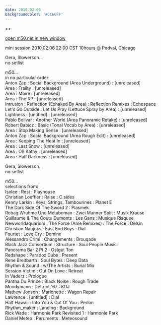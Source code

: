```yaml
---
date: 2010.02.06
backgroundColor: '#CC66FF'
---
```


\>>

[open m50.net in new window  
](http://m50.net/)  

mini session 2010.02.06 22:00 CST 10hours @ Podval, Chicago  

Gera, Slowerson...  
no setlist  

m50...  
in no particular order:  
Anton Zap : Social Background (Area Underground) : \[unreleased\]  
Area : Frailty : \[unreleased\]  
Area : Moire : \[unreleased\]  
Area : The RP : \[unreleased\]  
Intrusion : Reflection (Exhaked By Area) : Reflection Remixes : Echospace  
Let's Go Outside : Let Us Pray (Lettuce Spray by Area) : \[unreleased\]  
Lightness : \[untitled\] : \[unreleased\]  
Pablo Bolivar : Another World (Area Panoramic Retake) : \[unreleased\]  
Robert Babicz : Basic (Tonal Vocab by Area) : \[unreleased\]  
Area : Stop Making Sense : \[unreleased\]  
Anton Zap : Social Background (Area Rough Edit) : \[unreleased\]  
Area : Keeping The Heat In : \[unreleased\]  
Area : Last Snow : \[unreleased\]  
Area : Oh Kathy : \[unreleased\]  
Area : Half Darkness : \[unreleased\]  

Gera, Slowerson...  
no setlist  

m50...  
selections from:  
Isolee : Rest : Playhouse  
Christian Loeffler : Raise : C.sides  
Kenny Larkin : Keys, Strings, Tambourines : Planet E  
The Dark Side Of The Sword 2 : Plasmek  
Robag Wruhme Und Metaboman : Zwei Manner Split : Musik Krause  
Guillaume & The Coutu Dumonts : Les Gans : Musique Risquee  
Newworldaquarium : The Force (Ame Remixes) : The Force : Delsin  
Christian Naujoks : East End Boys : Dial  
Fourtet : Love Cry : Domino  
Alessandro Crimi : Changements : Brouqade  
Black Jazz Consortium : Structure : Soul People Music  
Panorama Bar 2 Pt 2 : Ostgut Ton  
Redshape : Paradox Dubs : Present  
Rene Breitbarth : Soul Bytes : Deep Data  
Rhythm & Sound : w/The Artists : Burial Mix  
Session Victim : Out On Love : Retreat  
In Vaderz : Prologue  
Pantha Du Prince : Black Noise : Rough Trade  
Moodymann : Det.riot '67 : KDJ  
Mathew Jonson : Marionette : Wagon Repair  
Lawrence : \[untitled\] : Dial  
Half Hawaii : Into You & Out Of You : Perlon  
Rhythm\_maker : Landing : Background  
Rick Wade : Harmonie Park Revisited 1 : Harmonie Park  
Daniel Meteo : Peruments : Meteosound